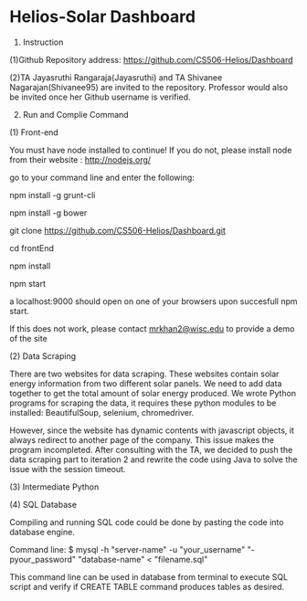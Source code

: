 # Helios-Solar Dashboard

1. Instruction

(1)Github Repository address: https://github.com/CS506-Helios/Dashboard

(2)TA Jayasruthi Rangaraja(Jayasruthi) and TA Shivanee Nagarajan(Shivanee95) are invited to the repository. Professor would also be invited once her Github username is verified.

2. Run and Complie Command

(1) Front-end

You must have node installed to continue! If you do not, please install node from their website : http://nodejs.org/


go to your command line and enter the following:


npm install -g grunt-cli

npm install -g bower

git clone https://github.com/CS506-Helios/Dashboard.git

cd frontEnd

npm install

npm start

a localhost:9000 should open on one of your browsers upon succesfull npm start.


If this does not work, please contact mrkhan2@wisc.edu to provide a demo of the site


(2) Data Scraping

There are two websites for data scraping. These websites contain solar energy information from two different solar panels. 
We need to add data together to get the total amount of solar energy produced. 
We wrote Python programs for scraping the data, it requires these python modules to be installed: BeautifulSoup, selenium, chromedriver.

However, since the website has dynamic contents with javascript objects, it always redirect to another page of the company. This issue makes the program incompleted. After consulting with the TA, we decided to push the data scraping part to iteration 2 and rewrite the code using Java to solve the issue with the session timeout.

(3) Intermediate Python


(4) SQL Database

Compiling and running SQL code could be done by pasting the code into database engine.

Command line: $ mysql -h "server-name" -u "your_username" "-pyour_password" "database-name" < "filename.sql"

This command line can be used in database from terminal to execute SQL script and verify if CREATE TABLE command produces tables as desired.


